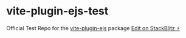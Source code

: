 # vite-plugin-ejs-test

Official Test Repo for the [vite-plugin-ejs](https://github.com/trapcodeio/vite-plugin-ejs) package
[Edit on StackBlitz ⚡️](https://stackblitz.com/edit/vite-plugin-ejs)
